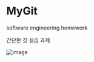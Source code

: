 # MyGit
software engineering homework

간단한 깃 실습 과제

![image](https://user-images.githubusercontent.com/59964760/173515222-a7d2e556-d294-4589-a815-bb72cc04feb4.png)
